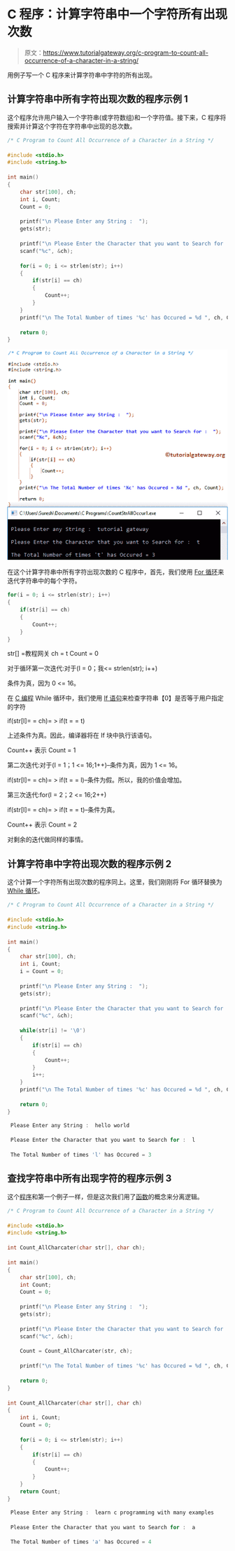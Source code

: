 # C 程序：计算字符串中一个字符所有出现次数

> 原文：<https://www.tutorialgateway.org/c-program-to-count-all-occurrence-of-a-character-in-a-string/>

用例子写一个 C 程序来计算字符串中字符的所有出现。

## 计算字符串中所有字符出现次数的程序示例 1

这个程序允许用户输入一个字符串(或字符数组)和一个字符值。接下来，C 程序将搜索并计算这个字符在字符串中出现的总次数。

```c
/* C Program to Count All Occurrence of a Character in a String */

#include <stdio.h>
#include <string.h>

int main()
{
  	char str[100], ch;
  	int i, Count;
  	Count = 0;

  	printf("\n Please Enter any String :  ");
  	gets(str);

  	printf("\n Please Enter the Character that you want to Search for :  ");
  	scanf("%c", &ch);

  	for(i = 0; i <= strlen(str); i++)
  	{
  		if(str[i] == ch)  
		{
  			Count++;
 		}
	}
	printf("\n The Total Number of times '%c' has Occured = %d ", ch, Count);

  	return 0;
}
```

![C Program to Count All Occurrence of a Character in a String 1](img/17fc2b905f06fbc9299c90a596640e60.png)

在这个计算字符串中所有字符出现次数的 C 程序中，首先，我们使用 [For 循环](https://www.tutorialgateway.org/for-loop-in-c-programming/)来迭代字符串中的每个字符。

```c
for(i = 0; i <= strlen(str); i++)
{
	if(str[i] == ch)  
	{
		Count++;  	
	}
}
```

str[] =教程网关
ch = t
Count = 0

对于循环第一次迭代:对于(I = 0；我<= strlen(str); i++)

条件为真，因为 0 <= 16。

在 [C 编程](https://www.tutorialgateway.org/c-programming/) While 循环中，我们使用 [If 语句](https://www.tutorialgateway.org/if-statement-in-c/)来检查字符串【0】是否等于用户指定的字符

if(str[I]= = ch)= > if(t = = t)

上述条件为真。因此，编译器将在 If 块中执行该语句。

Count++
表示 Count = 1

第二次迭代:对于(I = 1；1 <= 16;1++)–条件为真，因为 1 <= 16。

if(str[I]= = ch)= > if(t = = l)–条件为假。所以，我的价值会增加。

第三次迭代:for(I = 2；2 <= 16;2++)

if(str[I]= = ch)= > if(t = = t)–条件为真。

Count++
表示 Count = 2

对剩余的迭代做同样的事情。

## 计算字符串中字符出现次数的程序示例 2

这个计算一个字符所有出现次数的程序同上。这里，我们刚刚将 For 循环替换为 [While 循环](https://www.tutorialgateway.org/while-loop-in-c/)。

```c
/* C Program to Count All Occurrence of a Character in a String */

#include <stdio.h>
#include <string.h>

int main()
{
  	char str[100], ch;
  	int i, Count;
  	i = Count = 0;

  	printf("\n Please Enter any String :  ");
  	gets(str);

  	printf("\n Please Enter the Character that you want to Search for :  ");
  	scanf("%c", &ch);

  	while(str[i] != '\0')
  	{
  		if(str[i] == ch)  
		{
  			Count++;
 		}
 		i++;
	}
	printf("\n The Total Number of times '%c' has Occured = %d ", ch, Count);

  	return 0;
}
```

```c
 Please Enter any String :  hello world

 Please Enter the Character that you want to Search for :  l

 The Total Number of times 'l' has Occured = 3
```

## 查找字符串中所有出现字符的程序示例 3

这个[程序](https://www.tutorialgateway.org/c-programming-examples/)和第一个例子一样，但是这次我们用了[函数](https://www.tutorialgateway.org/functions-in-c/)的概念来分离逻辑。

```c
/* C Program to Count All Occurrence of a Character in a String */

#include <stdio.h>
#include <string.h>

int Count_AllCharcater(char str[], char ch);

int main()
{
  	char str[100], ch;
  	int Count;
  	Count = 0;

  	printf("\n Please Enter any String :  ");
  	gets(str);

  	printf("\n Please Enter the Character that you want to Search for :  ");
  	scanf("%c", &ch);

  	Count = Count_AllCharcater(str, ch);

	printf("\n The Total Number of times '%c' has Occured = %d ", ch, Count);

  	return 0;
}

int Count_AllCharcater(char str[], char ch)
{
	int i, Count;
	Count = 0;

  	for(i = 0; i <= strlen(str); i++)
  	{
  		if(str[i] == ch)  
		{
  			Count++;
 		}
	}
	return Count;
}
```

```c
 Please Enter any String :  learn c programming with many examples

 Please Enter the Character that you want to Search for :  a

 The Total Number of times 'a' has Occured = 4 
```